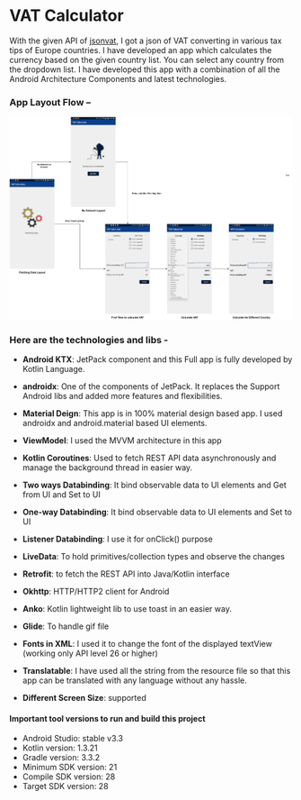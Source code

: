 # VAT Calculator
With the given API of [jsonvat](https://jsonvat.com/), I got a json of VAT converting in various tax tips of Europe countries. I have developed an app which calculates the currency based on the given country list. You can select any country from the dropdown list. I have developed this app with a combination of all the Android Architecture Components and latest technologies. 

### App Layout Flow – 
![vat calculator](https://github.com/sunnat629/VATCalculator/blob/master/vatCalc.jpg "vat calculator")




### Here are the technologies and libs -

- **Android KTX**: JetPack component and this Full app is fully developed by Kotlin Language.
- **androidx**: One of the components of JetPack. It replaces the Support Android libs and added more features and flexibilities.
- **Material Deign**: This app is in 100% material design based app. I used androidx and android.material based UI elements.
- **ViewModel**: I used the MVVM architecture in this app
- **Kotlin Coroutines**: Used to fetch REST API data asynchronously and manage the background thread in easier way.
- **Two ways Databinding**: It bind observable data to UI elements and Get from UI and Set to UI
- **One-way Databinding**: It bind observable data to UI elements and Set to UI
- **Listener Databinding**: I use it for onClick() purpose
- **LiveData**: To hold primitives/collection types and observe the changes
- **Retrofit**: to fetch the REST API into Java/Kotlin interface
- **Okhttp**: HTTP/HTTP2 client for Android
- **Anko**: Kotlin lightweight lib to use toast in an easier way.
- **Glide**: To handle gif file

- **Fonts in XML**: I used it to change the font of the displayed textView (working only API level 26 or higher)
- **Translatable**: I have used all the string from the resource file so that this app can be translated with any language without any hassle.
- **Different Screen Size**: supported 


#### Important tool versions to run and build this project
- Android Studio: stable v3.3
- Kotlin version: 1.3.21
- Gradle version: 3.3.2
- Minimum SDK version: 21
- Compile SDK version: 28
- Target SDK version: 28
